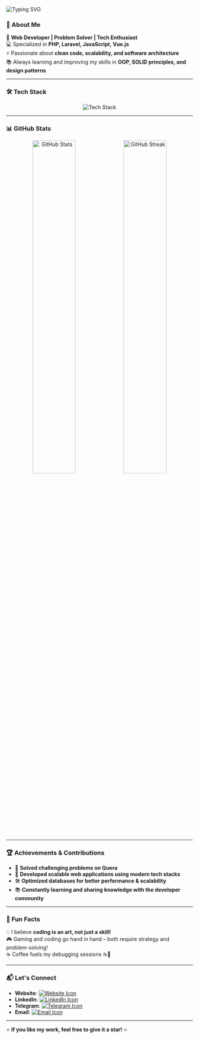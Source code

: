 

<img src="https://readme-typing-svg.demolab.com?font=Fira+Code&weight=500&size=25&pause=1000&width=900&lines=Hi!+I'm+Mohammad+Amin+Forati;Full+Stack+Developer+%7C+Problem+Solver;Passionate+about+Building+Modern+Digital+Experiences" alt="Typing SVG" />



### 🚀 About Me

🎯 **Web Developer | Problem Solver | Tech Enthusiast**  
💻 Specialized in **PHP, Laravel, JavaScript, Vue.js**  
⚡ Passionate about **clean code, scalability, and software architecture**  
📚 Always learning and improving my skills in **OOP, SOLID principles, and design patterns**

---

### 🛠️ Tech Stack

<div align="center">
  <img src="https://skillicons.dev/icons?i=php,laravel,livewire,js,vue,html,css,tailwind,bootstrap,sass,mysql,postgresql,redis,git,linux,docker,wordpress" alt="Tech Stack" />
</div>

---

### 📊 GitHub Stats

<p align="center">
  <img src="https://github-readme-stats.vercel.app/api?username=aminfo184&show_icons=true&theme=gruvbox" width="48%" alt="GitHub Stats" />
  <img src="https://streak-stats.demolab.com/?user=aminfo184&theme=dark" width="48%" alt="GitHub Streak" />
</p>

---

### 🏆 Achievements & Contributions

- 🎯 **Solved challenging problems on Quera**
- 🚀 **Developed scalable web applications using modern tech stacks**
- 🛠️ **Optimized databases for better performance & scalability**
- 📚 **Constantly learning and sharing knowledge with the developer community**

---

### 🌟 Fun Facts

💡 I believe **coding is an art, not just a skill!**  
🎮 Gaming and coding go hand in hand – both require strategy and problem-solving!  
☕ Coffee fuels my debugging sessions ☕🐛

---

### 📬 Let's Connect

- **Website**: [![Website Icon](https://img.icons8.com/ios/25/37b5a5/link.png)](https://aminfo184.github.io/aminfo)
- **LinkedIn**: [![LinkedIn Icon](https://img.icons8.com/ios/25/0a66c2/linkedin.png)](https://www.linkedin.com/in/mohammad-amin-forati)
- **Telegram**: [![Telegram Icon](https://img.icons8.com/ios/25/2fabea/telegram.png)](https://t.me/aminfo84)
- **Email**: [![Email Icon](https://img.icons8.com/ios/25/d14036/email.png)](mailto:mohaminforati@gmail.com)

---

⭐ **If you like my work, feel free to give it a star!** ⭐
